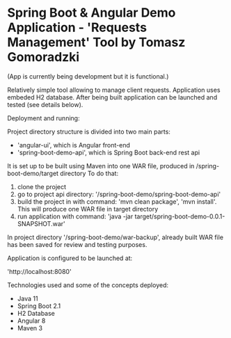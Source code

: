 # Spring Boot & Angular Demo Application - 'Requests Management' Tool by Tomasz Gomoradzki

(App is currently being development but it is functional.)

Relatively simple tool allowing to manage client requests. Application uses embeded H2 database. After being built application can be launched and tested (see details below).


Deployment and running:

Project directory structure is divided into two main parts:

- 'angular-ui', which is Angular front-end
- 'spring-boot-demo-api', which is Spring Boot back-end rest api

It is set up to be built using Maven into one WAR file, produced in /spring-boot-demo/target directory To do that:

1. clone the project
2. go to project api directory: '/spring-boot-demo/spring-boot-demo-api'
3. build the project in with command: 'mvn clean package', 'mvn install'. This will produce one WAR file in target directory
4. run application with command: 'java -jar target/spring-boot-demo-0.0.1-SNAPSHOT.war'

In project directory '/spring-boot-demo/war-backup', already built WAR file has been saved for review and testing purposes.

Application is configured to be launched at:

'http://localhost:8080'



Technologies used and some of the concepts deployed:

- Java 11
- Spring Boot 2.1
- H2 Database
- Angular 8
- Maven 3
